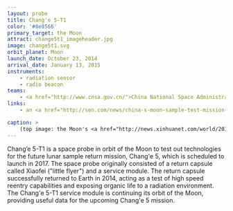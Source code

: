 ```yaml
---
layout: probe
title: Chang'e 5-T1
color: '#8e8566'
primary_target: the Moon
attract: change5t1_imageheader.jpg
image: change5t1.svg
orbit_planet: Moon
launch_date: October 23, 2014
arrival_date: January 13, 2015
instruments:
    - radiation sensor
    - radio beacon
teams:
    - <a href="http://www.cnsa.gov.cn/">China National Space Administration</a>
links:
    - an <a href="http://sen.com/news/china-s-moon-sample-test-mission-returns-successfully-to-earth">article</a> on the successful return of Xiaofei capsule

caption: >
    (top image: the Moon's <a href="http://news.xinhuanet.com/world/2014-10/28/c_1113016268.htm">Mare Marginis</a> as seen by Chang'e 5-T1, Xinhua News/CNSA)
---
```

Chang’e 5-T1 is a space probe in orbit of the Moon to test out technologies for the future lunar sample return mission, Chang'e 5, which is scheduled to launch in 2017. The space probe originally consisted of a return capsule called Xiaofei ("little flyer") and a service module. The return capsule successfully returned to Earth in 2014, acting as a test of high speed reentry capabilities and exposing organic life to a radiation environment. The Chang'e 5-T1 service module is continuing its orbit of the Moon, providing useful data for the upcoming Chang'e 5 mission.
